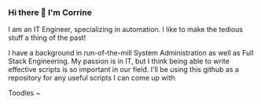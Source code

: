### Hi there 👋 I'm Corrine

I am an IT Engineer, specializing in automation. I like to make the tedious stuff a thing of the past!

I have a background in run-of-the-mill System Administration as well as Full Stack Engineering. My passion is in IT, but I think being able to write effective scripts is so important in our field. I'll be using this github as a repository for any useful scripts I can come up with

Toodles ~
  

<!--
**cpusillo/cpusillo** is a ✨ _special_ ✨ repository because its `README.md` (this file) appears on your GitHub profile.

Here are some ideas to get you started:

- 🔭 I’m currently working on ...
- 🌱 I’m currently learning ...
- 👯 I’m looking to collaborate on ...
- 🤔 I’m looking for help with ...
- 💬 Ask me about ...
- 📫 How to reach me: ...
- 😄 Pronouns: ...
- ⚡ Fun fact: ...
-->

